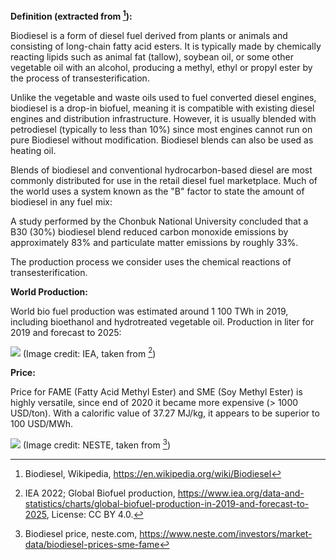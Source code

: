 **Definition (extracted from [^1]):**

Biodiesel is a form of diesel fuel derived from plants or animals and consisting of long-chain fatty acid esters. It is typically made by chemically reacting lipids such as animal fat (tallow), soybean oil, or some other vegetable oil with an alcohol, producing a methyl, ethyl or propyl ester by the process of transesterification.

Unlike the vegetable and waste oils used to fuel converted diesel engines, biodiesel is a drop-in biofuel, meaning it is compatible with existing diesel engines and distribution infrastructure. However, it is usually blended with petrodiesel (typically to less than 10%) since most engines cannot run on pure Biodiesel without modification. Biodiesel blends can also be used as heating oil.

Blends of biodiesel and conventional hydrocarbon-based diesel are most commonly distributed for use in the retail diesel fuel marketplace. Much of the world uses a system known as the "B" factor to state the amount of biodiesel in any fuel mix:

A study performed by the Chonbuk National University concluded that a B30 (30%) biodiesel blend reduced carbon monoxide emissions by approximately 83% and particulate matter emissions by roughly 33%.

The production process we consider uses the chemical reactions of transesterification.

**World Production:**

World bio fuel production was estimated around 1 100 TWh in 2019, including bioethanol and hydrotreated vegetable oil. Production in liter for 2019 and forecast to 2025:

![](biodiesel_production.PNG)
(Image credit: IEA, taken from [^2])

**Price:**

Price for FAME (Fatty Acid Methyl Ester) and SME (Soy Methyl Ester) is highly versatile, since end of 2020 it became more expensive (> 1000 USD/ton). With a calorific value of 37.27 MJ/kg, it appears to be superior to 100 USD/MWh.

 ![](biodiesel_price.PNG)
 (Image credit:  NESTE, taken from [^3])

[^1]: Biodiesel, Wikipedia, https://en.wikipedia.org/wiki/Biodiesel
[^2]: IEA 2022; Global Biofuel production, https://www.iea.org/data-and-statistics/charts/global-biofuel-production-in-2019-and-forecast-to-2025, License: CC BY 4.0.
[^3]: Biodiesel price, neste.com, https://www.neste.com/investors/market-data/biodiesel-prices-sme-fame
